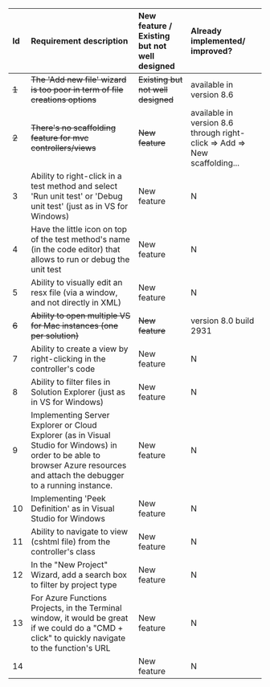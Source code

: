 

| Id  | Requirement description | New feature / Existing but not well designed | Already implemented/ improved? |
|:----------|:----------|:----------|:----------|
| ~~1~~ | ~~The 'Add new file' wizard is too poor in term of file creations options~~ | ~~Existing but not well designed~~ | available in version 8.6 |
| ~~2~~ | ~~There's no scaffolding feature for mvc controllers/views~~ | ~~New feature~~ | available in version 8.6 through right-click => Add => New scaffolding... |
| 3 | Ability to right-click in a test method and select 'Run unit test' or 'Debug unit test' (just as in VS for Windows) | New feature | N |
| 4 | Have the little icon on top of the test method's name (in the code editor) that allows to run or debug the unit test | New feature  | N |
| 5 | Ability to visually edit an resx file (via a window, and not directly in XML) | New feature | N |
| ~~6~~ | ~~Ability to open multiple VS for Mac instances (one per solution)~~ | ~~New feature~~ | version 8.0 build 2931 |
| 7 | Ability to create a view by right-clicking in the controller's code | New feature | N |
| 8 | Ability to filter files in Solution Explorer (just as in VS for Windows) | New feature | N |
| 9 | Implementing Server Explorer or Cloud Explorer (as in Visual Studio for Windows) in order to be able to browser Azure resources and attach the debugger to a running instance. | New feature | N |
| 10 | Implementing 'Peek Definition' as in Visual Studio for Windows  | New feature | N |
| 11 | Ability to navigate to view (cshtml file) from the controller's class | New feature | N |
| 12 | In the "New Project" Wizard, add a search box to filter by project type | New feature | N |
| 13 | For Azure Functions Projects, in the Terminal window, it would be great if we could do a "CMD + click" to quickly navigate to the function's URL | New feature | N |
| 14 |  | New feature | N |
